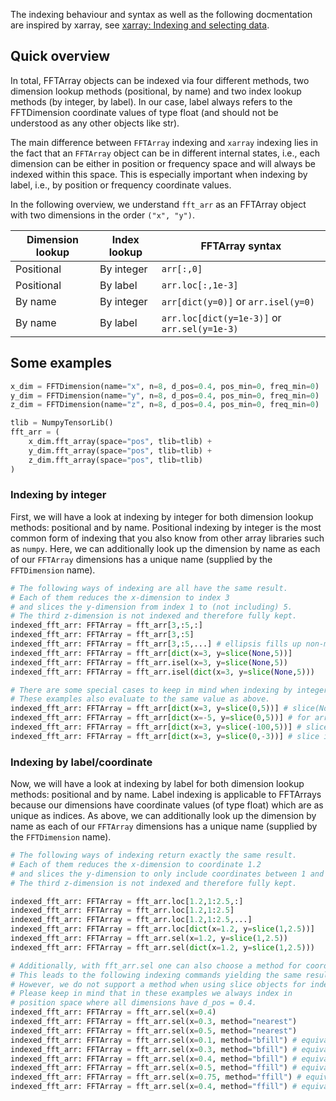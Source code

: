 The indexing behaviour and syntax as well as the following docmentation are inspired by xarray, see [xarray: Indexing and selecting data](https://docs.xarray.dev/en/stable/user-guide/indexing.html).

## Quick overview
In total, FFTArray objects can be indexed via four different methods, two dimension lookup methods (positional, by name) and two index lookup methods (by integer, by label). In our case, label always refers to the FFTDimension coordinate values of type float (and should not be understood as any other objects like str).

The main difference between `FFTArray` indexing and `xarray` indexing lies in the fact that an `FFTArray` object can be in different internal states, i.e., each dimension can be either in position or frequency space and will always be indexed within this space. This is especially important when indexing by label, i.e., by position or frequency coordinate values.

In the following overview, we understand `fft_arr` as an FFTArray object with two dimensions in the order `("x", "y")`.

Dimension lookup | Index lookup | FFTArray syntax |
--- | --- | --- |
Positional | By integer | `arr[:,0]` |
Positional | By label | `arr.loc[:,1e-3]` |
By name | By integer | `arr[dict(y=0)]` or `arr.isel(y=0)` |
By name | By label | `arr.loc[dict(y=1e-3)]` or `arr.sel(y=1e-3)` |

## Some examples
```python
x_dim = FFTDimension(name="x", n=8, d_pos=0.4, pos_min=0, freq_min=0)
y_dim = FFTDimension(name="y", n=8, d_pos=0.4, pos_min=0, freq_min=0)
z_dim = FFTDimension(name="z", n=8, d_pos=0.4, pos_min=0, freq_min=0)

tlib = NumpyTensorLib()
fft_arr = (
    x_dim.fft_array(space="pos", tlib=tlib) +
    y_dim.fft_array(space="pos", tlib=tlib) +
    z_dim.fft_array(space="pos", tlib=tlib)
)
```
### Indexing by integer
First, we will have a look at indexing by integer for both dimension lookup methods: positional and by name. Positional indexing by integer is the most common form of indexing that you also know from other array libraries such as `numpy`. Here, we can additionally look up the dimension by name as each of our `FFTArray` dimensions has a unique name (supplied by the `FFTDimension` name).
```python
# The following ways of indexing are all have the same result.
# Each of them reduces the x-dimension to index 3
# and slices the y-dimension from index 1 to (not including) 5.
# The third z-dimension is not indexed and therefore fully kept.
indexed_fft_arr: FFTArray = fft_arr[3,:5,:]
indexed_fft_arr: FFTArray = fft_arr[3,:5]
indexed_fft_arr: FFTArray = fft_arr[3,:5,...] # ellipsis fills up non-mentioned dimensions (useful for only indexing late or early dimensions)
indexed_fft_arr: FFTArray = fft_arr[dict(x=3, y=slice(None,5))]
indexed_fft_arr: FFTArray = fft_arr.isel(x=3, y=slice(None,5))
indexed_fft_arr: FFTArray = fft_arr.isel(dict(x=3, y=slice(None,5)))

# There are some special cases to keep in mind when indexing by integer.
# These examples also evaluate to the same value as above.
indexed_fft_arr: FFTArray = fft_arr[dict(x=3, y=slice(0,5))] # slice(None,x) = slice(0,x)
indexed_fft_arr: FFTArray = fft_arr[dict(x=-5, y=slice(0,5))] # for array with dim.n = 8: index -5 = index 3
indexed_fft_arr: FFTArray = fft_arr[dict(x=3, y=slice(-100,5))] # slice objects with start < -dim.n are mapped to None
indexed_fft_arr: FFTArray = fft_arr[dict(x=3, y=slice(0,-3))] # slice indices are individually mapped to a valid region if possible
```
### Indexing by label/coordinate
Now, we will have a look at indexing by label for both dimension lookup methods: positional and by name. Label indexing is applicable to FFTArrays because our dimensions have coordinate values (of type float) which are as unique as indices. As above, we can additionally look up the dimension by name as each of our `FFTArray` dimensions has a unique name (supplied by the `FFTDimension` name).
```python
# The following ways of indexing return exactly the same result.
# Each of them reduces the x-dimension to coordinate 1.2
# and slices the y-dimension to only include coordinates between 1 and 2.5.
# The third z-dimension is not indexed and therefore fully kept.

indexed_fft_arr: FFTArray = fft_arr.loc[1.2,1:2.5,:]
indexed_fft_arr: FFTArray = fft_arr.loc[1.2,1:2.5]
indexed_fft_arr: FFTArray = fft_arr.loc[1.2,1:2.5,...]
indexed_fft_arr: FFTArray = fft_arr.loc[dict(x=1.2, y=slice(1,2.5))]
indexed_fft_arr: FFTArray = fft_arr.sel(x=1.2, y=slice(1,2.5))
indexed_fft_arr: FFTArray = fft_arr.sel(dict(x=1.2, y=slice(1,2.5)))

# Additionally, with fft_arr.sel one can also choose a method for coordinate search
# This leads to the following indexing commands yielding the same result.
# However, we do not support a method when using slice objects for indexing.
# Please keep in mind that in these examples we always index in
# position space where all dimensions have d_pos = 0.4.
indexed_fft_arr: FFTArray = fft_arr.sel(x=0.4)
indexed_fft_arr: FFTArray = fft_arr.sel(x=0.3, method="nearest")
indexed_fft_arr: FFTArray = fft_arr.sel(x=0.5, method="nearest")
indexed_fft_arr: FFTArray = fft_arr.sel(x=0.1, method="bfill") # equivalent: method="backfill"
indexed_fft_arr: FFTArray = fft_arr.sel(x=0.3, method="bfill") # equivalent: method="backfill"
indexed_fft_arr: FFTArray = fft_arr.sel(x=0.4, method="bfill") # equivalent: method="backfill"
indexed_fft_arr: FFTArray = fft_arr.sel(x=0.5, method="ffill") # equivalent: method="pad"
indexed_fft_arr: FFTArray = fft_arr.sel(x=0.75, method="ffill") # equivalent: method="pad"
indexed_fft_arr: FFTArray = fft_arr.sel(x=0.4, method="ffill") # equivalent: method="pad"

```